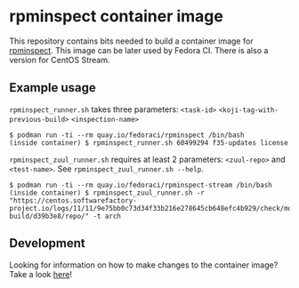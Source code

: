 # rpminspect container image

This repository contains bits needed to build a container image for [rpminspect](https://github.com/rpminspect/rpminspect). This image can be later used by Fedora CI. There is also a version for CentOS Stream.


## Example usage

`rpminspect_runner.sh` takes three parameters: `<task-id>` `<koji-tag-with-previous-build>` `<inspection-name>`

```shell
$ podman run -ti --rm quay.io/fedoraci/rpminspect /bin/bash
(inside container) $ rpminspect_runner.sh 60499294 f35-updates license
```

`rpminspect_zuul_runner.sh` requires at least 2 parameters: `<zuul-repo>` and `<test-name>`.
See `rpminspect_zuul_runner.sh --help`.

```shell
$ podman run -ti --rm quay.io/fedoraci/rpminspect-stream /bin/bash
(inside container) $ rpminspect_zuul_runner.sh -r "https://centos.softwarefactory-project.io/logs/11/11/9e75bb0c73d34f33b216e278645cb648efc4b929/check/mock-build/d39b3e8/repo/" -t arch
```


## Development

Looking for information on how to make changes to the container image? Take a look [here](./docs/development.md)!
